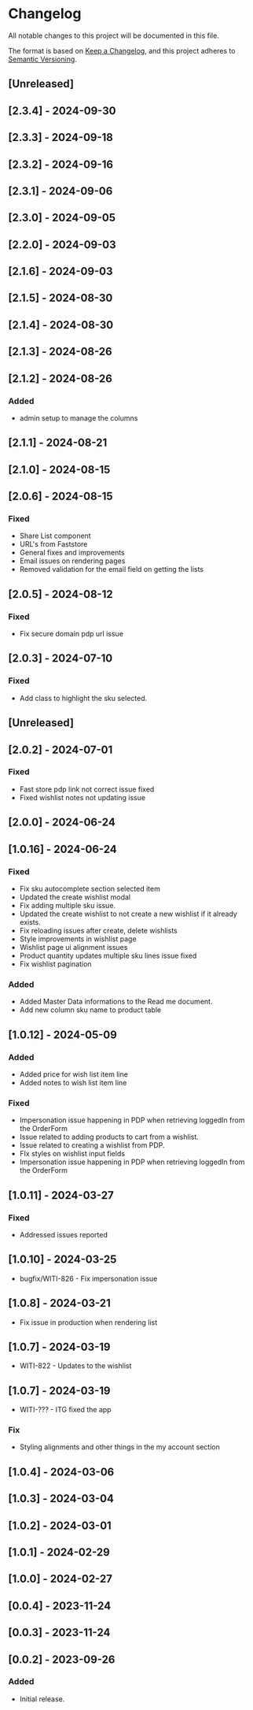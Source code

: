 # Changelog

All notable changes to this project will be documented in this file.

The format is based on [Keep a Changelog](https://keepachangelog.com/en/1.0.0/),
and this project adheres to [Semantic Versioning](https://semver.org/spec/v2.0.0.html).


## [Unreleased]

## [2.3.4] - 2024-09-30

## [2.3.3] - 2024-09-18

## [2.3.2] - 2024-09-16

## [2.3.1] - 2024-09-06

## [2.3.0] - 2024-09-05

## [2.2.0] - 2024-09-03

## [2.1.6] - 2024-09-03

## [2.1.5] - 2024-08-30

## [2.1.4] - 2024-08-30

## [2.1.3] - 2024-08-26

## [2.1.2] - 2024-08-26

### Added

- admin setup to manage the columns

## [2.1.1] - 2024-08-21

## [2.1.0] - 2024-08-15

## [2.0.6] - 2024-08-15

### Fixed

- Share List component
- URL's from Faststore
- General fixes and improvements
- Email issues on rendering pages
- Removed validation for the email field on getting the lists

## [2.0.5] - 2024-08-12

### Fixed

- Fix secure domain pdp url issue

## [2.0.3] - 2024-07-10

### Fixed

- Add class to highlight the sku selected.

## [Unreleased]

## [2.0.2] - 2024-07-01

### Fixed

- Fast store pdp link not correct issue fixed
- Fixed wishlist notes not updating issue

## [2.0.0] - 2024-06-24

## [1.0.16] - 2024-06-24

### Fixed

- Fix sku autocomplete section selected item
- Updated the create wishlist modal
- Fix adding multiple sku issue.
- Updated the create wishlist to not create a new wishlist if it already exists.
- Fix reloading issues after create, delete wishlists
- Style improvements in wishlist page
- Wishlist page ui alignment issues
- Product quantity updates multiple sku lines issue fixed
- Fix wishlist pagination

### Added

- Added Master Data informations to the Read me document.
- Add new column sku name to product table

## [1.0.12] - 2024-05-09

### Added

- Added price for wish list item line
- Added notes to wish list item line

### Fixed

- Impersonation issue happening in PDP when retrieving loggedIn from the OrderForm
- Issue related to adding products to cart from a wishlist.
- Issue related to creating a wishlist from PDP.
- FIx styles on wishlist input fields
- Impersonation issue happening in PDP when retrieving loggedIn from the OrderForm

## [1.0.11] - 2024-03-27

### Fixed

- Addressed issues reported

## [1.0.10] - 2024-03-25

- bugfix/WITI-826 - Fix impersonation issue

## [1.0.8] - 2024-03-21

- Fix issue in production when rendering list

## [1.0.7] - 2024-03-19

- WITI-822 - Updates to the wishlist

## [1.0.7] - 2024-03-19

- WITI-??? - ITG fixed the app

### Fix

- Styling alignments and other things in the my account section

## [1.0.4] - 2024-03-06

## [1.0.3] - 2024-03-04

## [1.0.2] - 2024-03-01

## [1.0.1] - 2024-02-29

## [1.0.0] - 2024-02-27

## [0.0.4] - 2023-11-24

## [0.0.3] - 2023-11-24

## [0.0.2] - 2023-09-26

### Added

- Initial release.
